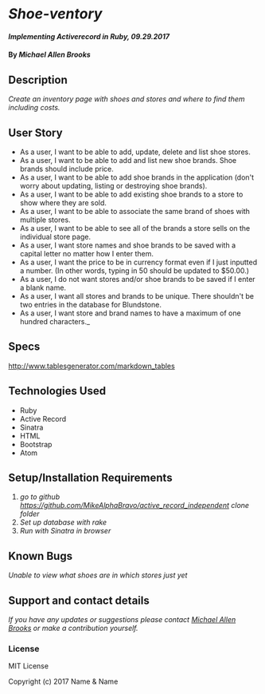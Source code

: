 # _Shoe-ventory_

#### _Implementing Activerecord in Ruby, 09.29.2017_

#### By _Michael Allen Brooks_

## Description

_Create an inventory page with shoes and stores and where to find them including costs._

## User Story

* As a user, I want to be able to add, update, delete and list shoe stores.
* As a user, I want to be able to add and list new shoe brands. Shoe brands should include price.
* As a user, I want to be able to add shoe brands in the application (don't worry about updating, listing or destroying shoe brands).
* As a user, I want to be able to add existing shoe brands to a store to show where they are sold.
* As a user, I want to be able to associate the same brand of shoes with multiple stores.
* As a user, I want to be able to see all of the brands a store sells on the individual store page.
* As a user, I want store names and shoe brands to be saved with a capital letter no matter how I enter them.
* As a user, I want the price to be in currency format even if I just inputted a number. (In other words, typing in 50 should be updated to $50.00.)
* As a user, I do not want stores and/or shoe brands to be saved if I enter a blank name.
* As a user, I want all stores and brands to be unique. There shouldn't be two entries in the database for Blundstone.
* As a user, I want store and brand names to have a maximum of one hundred characters._

## Specs

http://www.tablesgenerator.com/markdown_tables

## Technologies Used

* Ruby
* Active Record
* Sinatra
* HTML
* Bootstrap
* Atom

## Setup/Installation Requirements

1. _go to github https://github.com/MikeAlphaBravo/active_record_independent
clone folder_
2. _Set up database with rake_
3. _Run with Sinatra in browser_

## Known Bugs

_Unable to view what shoes are in which stores just yet_

## Support and contact details

_If you have any updates or suggestions please contact [Michael Allen Brooks] or make a contribution yourself._

[Michael Allen Brooks]: mailto:mikealphabravo1982@gmail.com

### License

MIT License

Copyright (c) 2017 Name & Name
